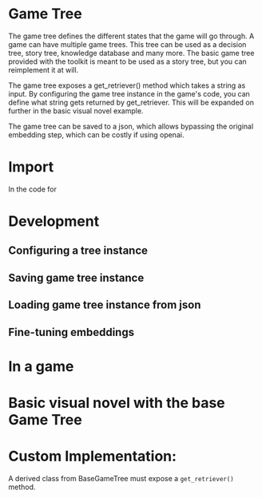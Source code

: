 # Game Tree
The game tree defines the different states that the game will go through. A game can have multiple game trees. This tree can be used as a decision tree, story tree, knowledge database and many more. The basic game tree provided with the toolkit is meant to be used as a story tree, but you can reimplement it at will.

The game tree exposes a get_retriever() method which takes a string as input. By configuring the game tree instance in the game's code, you can define what string gets returned by get_retriever. This will be expanded on further in the basic visual novel example.

The game tree can be saved to a json, which allows bypassing the original embedding step, which can be costly if using openai.

# Import 
In the code for

# Development
## Configuring a tree instance
## Saving game tree instance
## Loading game tree instance from json
## Fine-tuning embeddings   

# In a game

# Basic visual novel with the base Game Tree

# Custom Implementation:
A derived class from BaseGameTree must expose a `get_retriever()` method.